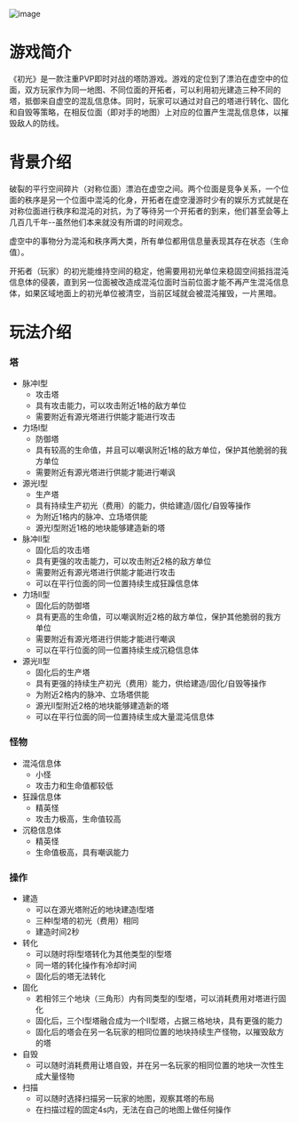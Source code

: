 ![image](https://github.com/sextance/TDemo/blob/main/Preview.png)
# 游戏简介

《初光》是一款注重PVP即时对战的塔防游戏。游戏的定位到了漂泊在虚空中的位面，双方玩家作为同一地图、不同位面的开拓者，可以利用初光建造三种不同的塔，抵御来自虚空的混乱信息体。同时，玩家可以通过对自己的塔进行转化、固化和自毁等策略，在相反位面（即对手的地图）上对应的位置产生混乱信息体，以摧毁敌人的防线。

# 背景介绍

破裂的平行空间碎片（对称位面）漂泊在虚空之间。两个位面是竞争关系，一个位面的秩序是另一个位面中混沌的化身，开拓者在虚空漫游时少有的娱乐方式就是在对称位面进行秩序和混沌的对抗，为了等待另一个开拓者的到来，他们甚至会等上几百几千年--虽然他们本来就没有所谓的时间观念。

虚空中的事物分为混沌和秩序两大类，所有单位都用信息量表现其存在状态（生命值）。

开拓者（玩家）的初光能维持空间的稳定，他需要用初光单位来稳固空间抵挡混沌信息体的侵袭，直到另一位面被改造成混沌位面时当前位面才能不再产生混沌信息体，如果区域地面上的初光单位被清空，当前区域就会被混沌摧毁，一片黑暗。

# 玩法介绍

### 塔

* 脉冲Ⅰ型
  * 攻击塔
  * 具有攻击能力，可以攻击附近1格的敌方单位
  * 需要附近有源光塔进行供能才能进行攻击
* 力场Ⅰ型
  * 防御塔
  * 具有较高的生命值，并且可以嘲讽附近1格的敌方单位，保护其他脆弱的我方单位
  * 需要附近有源光塔进行供能才能进行嘲讽
* 源光Ⅰ型
  * 生产塔
  * 具有持续生产初光（费用）的能力，供给建造/固化/自毁等操作
  * 为附近1格内的脉冲、立场塔供能
  * 源光Ⅰ型附近1格的地块能够建造新的塔
* 脉冲Ⅱ型
  * 固化后的攻击塔
  * 具有更强的攻击能力，可以攻击附近2格的敌方单位
  * 需要附近有源光塔进行供能才能进行攻击
  * 可以在平行位面的同一位置持续生成狂躁信息体
* 力场Ⅱ型
  * 固化后的防御塔
  * 具有更高的生命值，可以嘲讽附近2格的敌方单位，保护其他脆弱的我方单位
  * 需要附近有源光塔进行供能才能进行嘲讽
  * 可以在平行位面的同一位置持续生成沉稳信息体
* 源光Ⅱ型
  * 固化后的生产塔
  * 具有更强的持续生产初光（费用）能力，供给建造/固化/自毁等操作
  * 为附近2格内的脉冲、立场塔供能
  * 源光Ⅱ型附近2格的地块能够建造新的塔
  * 可以在平行位面的同一位置持续生成大量混沌信息体

### 怪物

* 混沌信息体
  * 小怪
  * 攻击力和生命值都较低
* 狂躁信息体
  * 精英怪
  * 攻击力极高，生命值较高
* 沉稳信息体
  * 精英怪
  * 生命值极高，具有嘲讽能力

### 操作

* 建造
  * 可以在源光塔附近的地块建造Ⅰ型塔
  * 三种Ⅰ型塔的初光（费用）相同
  * 建造时间2秒
* 转化
  * 可以随时将Ⅰ型塔转化为其他类型的Ⅰ型塔
  * 同一塔的转化操作有冷却时间
  * 固化后的塔无法转化
* 固化
  * 若相邻三个地块（三角形）内有同类型的Ⅰ型塔，可以消耗费用对塔进行固化
  * 固化后，三个Ⅰ型塔融合成为一个Ⅱ型塔，占据三格地块，具有更强的能力
  * 固化后的塔会在另一名玩家的相同位置的地块持续生产怪物，以摧毁敌方的塔
* 自毁
  * 可以随时消耗费用让塔自毁，并在另一名玩家的相同位置的地块一次性生成大量怪物
* 扫描
  * 可以随时选择扫描另一玩家的地图，观察其塔的布局
  * 在扫描过程的固定4s内，无法在自己的地图上做任何操作



